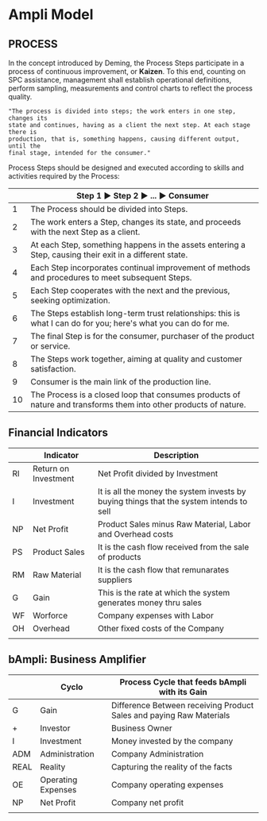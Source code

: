 # Ampli Model

## PROCESS

In the concept introduced by Deming, the Process Steps participate in a process of continuous improvement, or **Kaizen**. To this end, counting on SPC assistance, management shall establish operational definitions, perform sampling, measurements and control charts to reflect the process quality.

```
"The process is divided into steps; the work enters in one step, changes its
state and continues, having as a client the next step. At each stage there is
production, that is, something happens, causing different output, until the
final stage, intended for the consumer."
```

Process Steps should be designed and executed according to skills and activities required by the Process:


|    | Step 1 ► Step 2 ► ... ► Consumer |
|----|-----------------------------------------------|
| 1  | The Process should be divided into Steps. |
| 2  | The work enters a Step, changes its state, and proceeds with the next Step as a client. |
| 3  | At each Step, something happens in the assets entering a Step, causing their exit in a different state. |
| 4  | Each Step incorporates continual improvement of methods and procedures to meet subsequent Steps. |
| 5  | Each Step cooperates with the next and the previous, seeking optimization.  |
| 6  | The Steps establish long-term trust relationships: this is what I can do for you; here's what you can do for me.  |
| 7  | The final Step is for the consumer, purchaser of the product or service.|
| 8  | The Steps work together, aiming at quality and customer satisfaction.|
| 9  | Consumer is the main link of the production line. |
| 10 | The Process is a closed loop that consumes products of nature and transforms them into other products of nature.|




## Financial Indicators

|    | Indicator            | Description                                                                             |
|----|----------------------|-----------------------------------------------------------------------------------------|
| RI | Return on Investment | Net Profit divided by Investment                                                        |
| I  | Investment           | It is all the money the system invests by buying things that the system intends to sell |
| NP | Net Profit           | Product Sales minus Raw Material, Labor and Overhead costs                              |
| PS | Product Sales        | It is the cash flow received from the sale of products                                  |
| RM | Raw Material         | It is the cash flow that remunarates suppliers                                          |
| G  | Gain                 | This is the rate at which the system generates money thru sales                         |
| WF | Worforce             | Company expenses with Labor                                                             |
| OH | Overhead             | Other fixed costs of the Company                                                        |
|    |                      |                                                                                         |

## bAmpli: Business Amplifier

|      | Cyclo              | Process Cycle that feeds bAmpli with its Gain                       |
|------|--------------------|---------------------------------------------------------------------|
| G    | Gain               | Difference Between receiving Product Sales and paying Raw Materials |
| +    | Investor           | Business Owner                                                      |
| I    | Investment         | Money invested by the company                                       |
| ADM  | Administration     | Company Administration                                              |
| REAL | Reality            | Capturing the reality of the facts                                  |
| OE   | Operating Expenses | Company operating expenses                                          |
| NP   | Net Profit         | Company net profit                                                  |
|      |                    |                                                                     |

